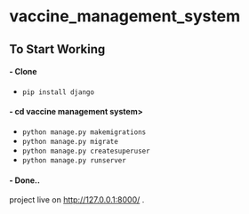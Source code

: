 # vaccine_management_system
## To Start Working
#### - Clone
- `pip install django`
#### - cd vaccine management system>
- `python manage.py makemigrations`
-  `python manage.py migrate`
-  `python manage.py createsuperuser`
-  `python manage.py runserver`
#### - Done..
project live on http://127.0.0.1:8000/ .
